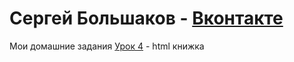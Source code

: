 # Сергей Большаков - [Вконтакте](https://vk.com/im_still_stading "Сергей")
Мои домашние задания
[Урок 4](https://github.com/SergeyFWD/sergeyfwd.github.io/tree/master/lesson_4) - html книжка
